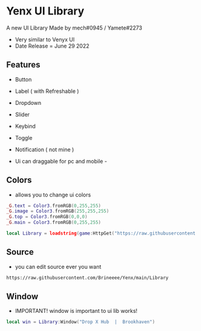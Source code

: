 # Yenx UI Library
A new UI Library Made by mech#0945 / Yamete#2273 
- Very similar to Venyx UI
- Date Release = June 29 2022

## Features
- Button
- Label ( with Refreshable )
- Dropdown
- Slider
- Keybind
- Toggle
- Notification ( not mine )

- Ui can draggable for pc and mobile -

## Colors
- allows you to change ui colors
```lua
_G.text = Color3.fromRGB(0,255,255)
_G.image = Color3.fromRGB(255,255,255)
_G.top = Color3.fromRGB(0,0,0)
_G.main = Color3.fromRGB(0,255,255)

local Library = loadstring(game:HttpGet("https://raw.githubusercontent.com/Brineeee/Yenx/main/Library"))()
```

## Source
- you can edit source ever you want
```html
https://raw.githubusercontent.com/Brineeee/Yenx/main/Library
```

## Window
- IMPORTANT! window is important to ui lib works! 
```lua
local win = Library:Window("Drop X Hub  |  Brookhaven")
```
